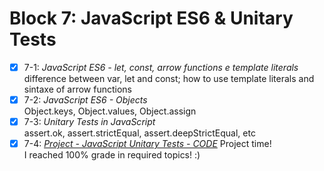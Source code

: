 # Block 7: JavaScript ES6 & Unitary Tests

- [x] 7-1: _JavaScript ES6 - let, const, arrow functions e template literals_  
difference between var, let and const; how to use template literals and sintaxe of arrow functions
- [x] 7-2: _JavaScript ES6 - Objects_  
Object.keys, Object.values, Object.assign
- [x] 7-3: _Unitary Tests in JavaScript_  
assert.ok, assert.strictEqual, assert.deepStrictEqual, etc
- [x] 7-4: _[Project - JavaScript Unitary Tests - CODE](https://github.com/carolbezerra-dev/trybe-projects/tree/master/1.WebDevelopment/7.ES6)_ 
Project time!  
I reached 100% grade in required topics! :)
